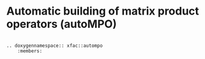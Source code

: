 # Automatic building of matrix product operators (autoMPO)

```{eval-rst}

.. doxygennamespace:: xfac::autompo
    :members:
```
